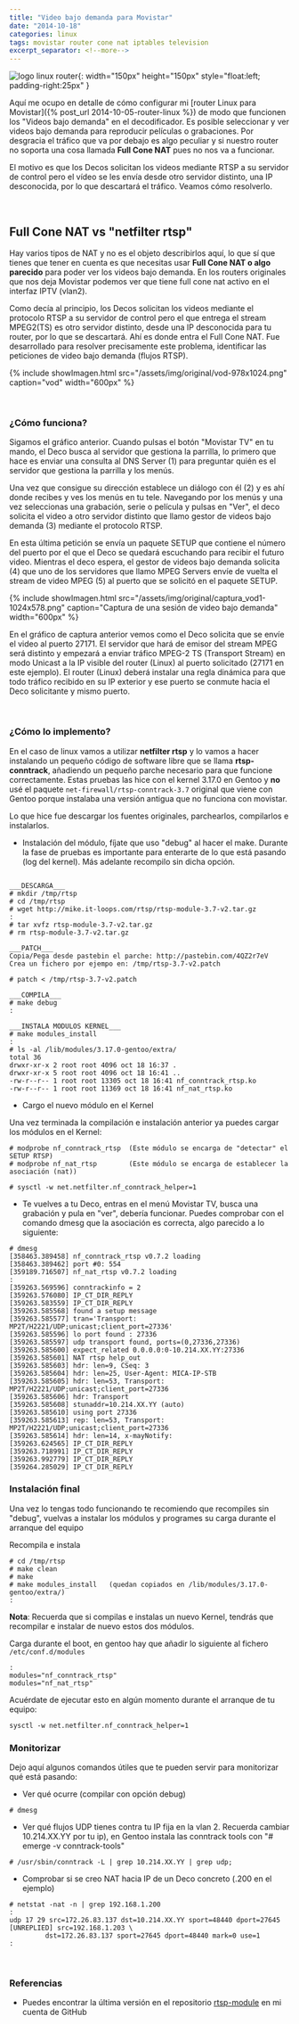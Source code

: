 ```yaml
---
title: "Video bajo demanda para Movistar"
date: "2014-10-18"
categories: linux
tags: movistar router cone nat iptables television
excerpt_separator: <!--more-->
---
```


![logo linux router](/assets/img/posts/logo-linux-rtsp.svg){: width="150px" height="150px" style="float:left; padding-right:25px" } 

Aquí me ocupo en detalle de cómo configurar mi [router Linux para Movistar]({% post_url 2014-10-05-router-linux %}) de modo que funcionen los "Videos bajo demanda" en el decodificador. Es posible seleccionar y ver videos bajo demanda para reproducir películas o grabaciones. Por desgracia el tráfico que va por debajo es algo peculiar y si nuestro router no soporta una cosa llamada **Full Cone NAT** pues no nos va a funcionar.

El motivo es que los Decos solicitan los videos mediante RTSP a su servidor de control pero el vídeo se les envía desde otro servidor distinto, una IP desconocida, por lo que descartará el tráfico. Veamos cómo resolverlo.


<br clear="left"/>
<!--more-->

## Full Cone NAT vs "netfilter rtsp"

Hay varios tipos de NAT y no es el objeto describirlos aquí, lo que sí que tienes que tener en cuenta es que necesitas usar **Full Cone NAT o algo parecido** para poder ver los videos bajo demanda. En los routers originales que nos deja Movistar podemos ver que tiene full cone nat activo en el interfaz IPTV (vlan2).

Como decía al principio, los Decos solicitan los videos mediante el protocolo RTSP a su servidor de control pero el que entrega el stream MPEG2(TS) es otro servidor distinto, desde una IP desconocida para tu router, por lo que se descartará. Ahí es donde entra el Full Cone NAT. Fue desarrollado para resolver precisamente este problema, identificar las peticiones de video bajo demanda (flujos RTSP).

{% include showImagen.html
    src="/assets/img/original/vod-978x1024.png"
    caption="vod"
    width="600px"
    %}

<br/> 

### ¿Cómo funciona?

Sigamos el gráfico anterior. Cuando pulsas el botón "Movistar TV" en tu mando, el Deco busca al servidor que gestiona la parrilla, lo primero que hace es enviar una consulta al DNS Server (1) para preguntar quién es el servidor que gestiona la parrilla y los menús. 

Una vez que consigue su dirección establece un diálogo con él (2) y es ahí donde recibes y ves los menús en tu tele. Navegando por los menús y una vez seleccionas una grabación, serie o película y pulsas en "Ver", el deco solicita el video a otro servidor distinto que llamo gestor de videos bajo demanda (3) mediante el protocolo RTSP. 

En esta última petición se envía un paquete SETUP que contiene el número del puerto por el que el Deco se quedará escuchando para recibir el futuro video. Mientras el deco espera, el gestor de videos bajo demanda solicita (4) que uno de los servidores que llamo MPEG Servers envíe de vuelta el stream de video MPEG (5) al puerto que se solicitó en el paquete SETUP.

{% include showImagen.html
    src="/assets/img/original/captura_vod1-1024x578.png"
    caption="Captura de una sesión de video bajo demanda"
    width="600px"
    %}

En el gráfico de captura anterior vemos como el Deco solicita que se envíe el video al puerto 27171. El servidor que hará de emisor del stream MPEG será distinto y empezará a enviar tráfico MPEG-2 TS (Transport Stream) en modo Unicast a la IP visible del router (Linux) al puerto solicitado (27171 en este ejemplo). El router (Linux) deberá instalar una regla dinámica para que todo tráfico recibido en su IP exterior y ese puerto se conmute hacia el Deco solicitante y mismo puerto.

<br/>

### ¿Cómo lo implemento?

En el caso de linux vamos a utilizar **netfilter rtsp** y lo vamos a hacer instalando un pequeño código de software libre que se llama **rtsp-conntrack**, añadiendo un pequeño parche necesario para que funcione correctamente. Estas pruebas las hice con el kernel 3.17.0 en Gentoo y **no** usé el paquete `net-firewall/rtsp-conntrack-3.7` original que viene con Gentoo porque instalaba una versión antigua que no funciona con movistar.

Lo que hice fue descargar los fuentes originales, parchearlos, compilarlos e instalarlos.

- Instalación del módulo, fíjate que uso "debug" al hacer el make. Durante la fase de pruebas es importante para enterarte de lo que está pasando (log del kernel). Más adelante recompilo sin dicha opción. 

```console
 
___DESCARGA___
# mkdir /tmp/rtsp
# cd /tmp/rtsp
# wget http://mike.it-loops.com/rtsp/rtsp-module-3.7-v2.tar.gz
:
# tar xvfz rtsp-module-3.7-v2.tar.gz
# rm rtsp-module-3.7-v2.tar.gz

___PATCH___
Copia/Pega desde pastebin el parche: http://pastebin.com/4QZ2r7eV 
Crea un fichero por ejempo en: /tmp/rtsp-3.7-v2.patch

# patch < /tmp/rtsp-3.7-v2.patch

___COMPILA___
# make debug
:

___INSTALA MODULOS KERNEL___
# make modules_install
:
# ls -al /lib/modules/3.17.0-gentoo/extra/
total 36
drwxr-xr-x 2 root root 4096 oct 18 16:37 .
drwxr-xr-x 5 root root 4096 oct 18 16:41 ..
-rw-r--r-- 1 root root 13305 oct 18 16:41 nf_conntrack_rtsp.ko
-rw-r--r-- 1 root root 11369 oct 18 16:41 nf_nat_rtsp.ko
```

- Cargo el nuevo módulo en el Kernel

Una vez terminada la compilación e instalación anterior ya puedes cargar los módulos en el Kernel:

```console 
# modprobe nf_conntrack_rtsp  (Este módulo se encarga de "detectar" el SETUP RTSP)
# modprobe nf_nat_rtsp        (Este módulo se encarga de establecer la asociación (nat))
 
# sysctl -w net.netfilter.nf_conntrack_helper=1
````

- Te vuelves a tu Deco, entras en el menú Movistar TV, busca una grabación y pula en "ver", debería funcionar. Puedes comprobar con el comando dmesg que la asociación es correcta, algo parecido a lo siguiente:

```console
# dmesg
[358463.389458] nf_conntrack_rtsp v0.7.2 loading
[358463.389462] port #0: 554
[359189.716507] nf_nat_rtsp v0.7.2 loading
:
[359263.569596] conntrackinfo = 2
[359263.576080] IP_CT_DIR_REPLY
[359263.583559] IP_CT_DIR_REPLY
[359263.585568] found a setup message
[359263.585577] tran='Transport: MP2T/H2221/UDP;unicast;client_port=27336'
[359263.585596] lo port found : 27336
[359263.585597] udp transport found, ports=(0,27336,27336)
[359263.585600] expect_related 0.0.0.0:0-10.214.XX.YY:27336
[359263.585601] NAT rtsp help_out
[359263.585603] hdr: len=9, CSeq: 3
[359263.585604] hdr: len=25, User-Agent: MICA-IP-STB
[359263.585605] hdr: len=53, Transport: MP2T/H2221/UDP;unicast;client_port=27336
[359263.585606] hdr: Transport
[359263.585608] stunaddr=10.214.XX.YY (auto)
[359263.585610] using port 27336
[359263.585613] rep: len=53, Transport: MP2T/H2221/UDP;unicast;client_port=27336
[359263.585614] hdr: len=14, x-mayNotify:
[359263.624565] IP_CT_DIR_REPLY
[359263.718991] IP_CT_DIR_REPLY
[359263.992779] IP_CT_DIR_REPLY
[359264.285029] IP_CT_DIR_REPLY
```

### Instalación final

Una vez lo tengas todo funcionando te recomiendo que recompiles sin "debug", vuelvas a instalar los módulos y programes su carga durante el arranque del equipo

Recompila e instala

```console
# cd /tmp/rtsp
# make clean
# make
# make modules_install   (quedan copiados en /lib/modules/3.17.0-gentoo/extra/)
:
```

**Nota**: Recuerda que si compilas e instalas un nuevo Kernel, tendrás que recompilar e instalar de nuevo estos dos módulos.

Carga durante el boot, en gentoo hay que añadir lo siguiente al fichero `/etc/conf.d/modules`

```console
:
modules="nf_conntrack_rtsp"
modules="nf_nat_rtsp"
```

Acuérdate de ejecutar esto en algún momento durante el arranque de tu equipo:

```console
sysctl -w net.netfilter.nf_conntrack_helper=1
```

### Monitorizar

Dejo aquí algunos comandos útiles que te pueden servir para monitorizar qué está pasando:

- Ver qué ocurre (compilar con opción debug)

```console
# dmesg 
```

- Ver qué flujos UDP tienes contra tu IP fija en la vlan 2. Recuerda cambiar 10.214.XX.YY por tu ip), en Gentoo instala las conntrack tools con "# emerge -v conntrack-tools"

```console
# /usr/sbin/conntrack -L | grep 10.214.XX.YY | grep udp;
```

- Comprobar si se creo NAT hacia IP de un Deco concreto (.200 en el ejemplo)

```console
# netstat -nat -n | grep 192.168.1.200
:
udp 17 29 src=172.26.83.137 dst=10.214.XX.YY sport=48440 dport=27645 [UNREPLIED] src=192.168.1.203 \
         dst=172.26.83.137 sport=27645 dport=48440 mark=0 use=1
:
```

<br/>

### Referencias

- Puedes encontrar la última versión en el repositorio [rtsp-module](https://github.com/LuisPalacios/rtsp-module) en mi cuenta de GitHub
